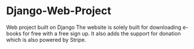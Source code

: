 # Django-Web-Project
Web project built on Django
The website is solely built for downloading e-books for free with a free sign up. It also adds the support for donation which is also powered by Stripe.
